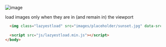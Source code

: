![image](https://rawgit.com/Paul-Browne/lazyestload.js/master/demo/images/lazyestload.png "Lazyestload.js logo")

load images only when they are in (and remain in) the viewport

```html
  <img class="lazyestload" src="images/placeholder/sunset.jpg" data-src="images/sunset.jpg" >
  
  <script src="js/lazyestload.min.js"></script>
</body>
```

